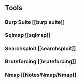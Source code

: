  ## Tools  
  
  ### Burp Suite  [[burp suite]]
  
  ### Sqlmap  [[sqlmap]]  
  
  ### Searchsploit [[searchsploit]]
  
  ### Bruteforcing [[bruteforcing]]
  
  ### Nmap [[Notes/Nmap/Nmap]]